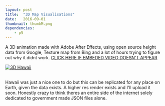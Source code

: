 ```yaml
---
layout: post
title:  "3D Map Visualisations"
date:   2016-09-01
thumbnail: thumbM.png
dependencies:
    - p5
---
```


A 3D animation made with Adobe After Effects, using open source height data from Google, Texture map from Bing and a lot of hours trying to figure out why it didnt work.
[CLICK HERE IF EMBEDED VIDEO DOESN'T APPEAR](https://www.youtube.com/watch?v=HebQtZ-BpBQ)
<br>

[![3D Hawaii](https://i9.ytimg.com/vi/HebQtZ-BpBQ/mq3.jpg?sqp=CIis5oMG&rs=AOn4CLBiyA7IlkYhXpIGSoO0AEZkL9atJg)](https://www.youtube.com/watch?v=HebQtZ-BpBQ)

<br>
Hawaii was just a nice one to do but this can be replicated for any place on Earth, given the data exists.
A higher res render exists and I'll upload it soon.
Honestly crazy to think theres an entire side of the internet solely dedicated to government made JSON files alone.
